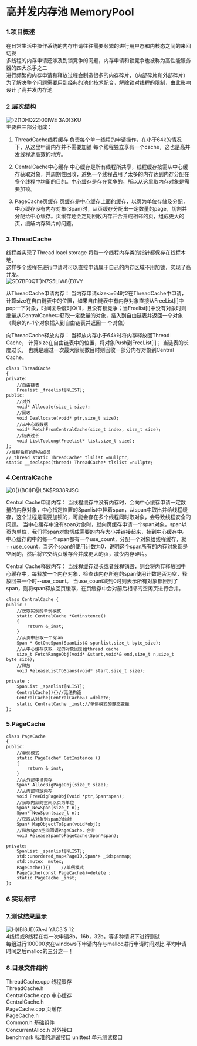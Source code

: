 # 高并发内存池 MemoryPool

### 1.项目概述
在日常生活中操作系统的内存申请往往需要频繁的进行用户态和内核态之间的来回切换  
多线程的内存申请还涉及到锁竞争的问题，内存申请和锁竞争也被称为高性能服务器的四大杀手之二  
进行频繁的内存申请和释放过程会制造很多的内存碎片，（内部碎片和外部碎片）  
为了解决整个问题需要用到经典的池化技术配合，解除锁对线程的限制，由此影响设计了高并发内存池

### 2.层次结构
![}2(1DHQ22}00IWE 3A0}3KU](https://user-images.githubusercontent.com/86883267/129190000-eb040b81-a471-490c-a881-4e0ea539a470.png)   
主要由三部分组成：  
1. ThreadCache线程缓存 负责每个单一线程的申请操作，在小于64k的情况下，从这里申请内存并不需要加锁
每个线程独立享有一个cache，这也是高并发线程池高效的地方。  

2. CentralCache中心缓存 中心缓存是所有线程所共享，线程缓存按需从中心缓存获取对象，并周期性回收，避免一个线程占用了太多的内存达到内存分配在多个线程中均衡的目的。中心缓存是存在竞争的，所以从这里取内存对象是需要加锁。  

3. PageCache页缓存 页缓存是中心缓存上面的缓存，以页为单位存储及分配，中心缓存没有内存对象(Span)时，从页缓存分配出一定数量的page，切割并分配给中心缓存。页缓存还会定期回收内存并合并成相邻的页，组成更大的页，缓解内存碎片的问题。  

### 3.ThreadCache
线程类实现了Thread loacl storage 将每一个线程内存类的指针都保存在线程本地，  
这样多个线程在进行申请时可以直接申请属于自己的内存区域不用加锁，实现了高并发。  
![SD7BF0QT`)N7S5LIW8{E8VY](https://user-images.githubusercontent.com/86883267/129192495-0f5484ef-3cf6-451d-8bc2-add247ef5aba.png)  

从ThreadCache申请内存：
当内存申请size<=64时2在ThreadCache中申请，计算size在自由链表中的位置，如果自由链表中有内存对象直接从FreeList[i]中pop一下对象，时间复杂度时O(1)，且没有锁竞争；当Freelist[i]中没有对象时则批量从CentralCache中获取一定数量的对象，插入到自由链表并返回一个对象（剩余的n-1个对象插入到自由链表并返回一 个对象）

向ThreadCache释放内存：
当释放内存小于64k时将内存释放回Thread Cache， 计算size在自由链表中的位置，将对象Push到FreeList[i]； 当链表的长度过长， 也就是超过一次最大限制数目时则回收一部分内存对象到Central Cache。
```
class ThreadCache 
{
private:
    //自由链表
    Freelist _freelist[NLIST];
public:
    //对外
    void* Allocate(size_t size);
    //回收
    void Deallocate(void* ptr,size_t size);
    //从中心取数据
    void* FetchFromCentralCache(size_t index, size_t size);  
    //链表过长
    void ListTooLong(Freelist* list,size_t size); 
};
//线程独有的静态成员
//_thread static ThreadCache* tlslist =nullptr;
static __declspec(thread) ThreadCache* tlslist =nullptr;
```
### 4.CentralCache  
![0{){BCI)F@L5K$R938RJSC](https://user-images.githubusercontent.com/86883267/129194140-fabd83a7-d0ab-4678-8ada-0b6f063647d8.png)  

Central Cache申请内存：
当线程缓存中没有内存时，会向中心缓存申请一定数量的内存对象，中心指定位置的Spanlist中挂着span，从span中取出并给线程缓存，这个过程是需要加锁的，可能会存在多个线程同时取对象，会导致线程安全的问题。
当中心缓存中没有span对象时，就向页缓存申请一个span对象，span以页为单位，我们将span对象切成需要的内存大小并链接起来，挂到中心缓存中。
中心缓存的中的每一个span都有一个use_count，分配一个对象给线程缓存，就++use_count，当这个span的使用计数为0，说明这个span所有的内存对象都是空闲的，然后将它交给页缓存合并成更大的页，减少内存碎片。

Central Cache释放内存：
当线程缓存过长或者线程销毁，则会将内存释放回中心缓存中，每释放一个内存对象，检查该内存所在的span使用计数是否为空，释放回来一个时--use_count。
当use_count减到0时则表示所有对象都回到了span，则将span释放回页缓存，在页缓存中会对前后相邻的空闲页进行合并。
```
class CentralCache {
public :
    //获取实例的单例模式
    static CentralCache *Getinstence()
    {
        return &_inst;
    }
    //从页中获取一个span
    Span * GetOneSpan(SpanList& spanlist,size_t byte_size);
    //从中心缓存获取一定的对象回复给thread cache
    size_t FetchRangeObj(void* &start,void*& end,size_t n,size_t byte_size);
    //释放
    void ReleaseListToSpans(void* start,size_t size);

private :
    SpanList _spanlist[NLIST];
    CentralCache(){}//无法构造
    CentralCache(CentralCache&) =delete;
    static CentralCache _inst;//单例模式的静态变量 
};
```

### 5.PageCache
```
class PageCache 
{
public:
    //单例模式
    static PageCache* GetInstence ()
    {
        return &_inst;
    }
    //从外部申请内存
    Span* AllocBigPageObj(size_t size);
    //从内部释放内存
    void FreeBigPageObj(void *ptr,Span*span);
    //获取内部的空间以页为单位
    Span*_NewSpan(size_t n);
    Span* NewSpan(size_t n);
    //获取从对象到span的映射
    Span* MapObjectToSpan(void*obj);
    //释放Span空间回调PageCache，合并
    void ReleaseSpanToPageCache(Span*span);
    
private:
    SpanList _spanlist[NLIST];
    std::unordered_map<PageID,Span*> _idspanmap;  
    std::mutex _mutex;
    PageCache(){}    //单例模式
    PageCache(const PageCache&)=delete ;
    static PageCache _inst; 
};
```

### 6.实现细节

### 7.测试结果展示
![H}IBI8JD)7A~J YAC3`$ 12](https://user-images.githubusercontent.com/86883267/129199391-bb21fa17-da53-4028-a850-75d453d09a55.png)  
4线程或8线程在每一次申请8b，16b，32b，等多种情况下进行测试  
每组进行100000次在windows下申请内存与malloc进行申请时间对比 平均申请时间之后malloc的三分之一！


### 8.目录文件结构
ThreadCache.cpp	    线程缓存  
ThreadCache.h     
CentralCache.cpp    中心缓存  
CentralCache.h	    
PageCache.cpp	      页缓存  
PageCache.h         
Common.h	        基础组件  
ConcurrentAlloc.h   对外接口  
benchmark      标准的测试接口
unittest         单元测试接口
